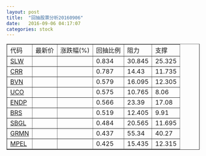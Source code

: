 ```yaml
---
layout: post
title:  "回抽股票分析20160906"
date:   2016-09-06 04:17:07
categories: stock
---
```

<script type="text/javascript">
var stockList = []
stockList.push('gb_slw');
stockList.push('gb_crr');
stockList.push('gb_bvn');
stockList.push('gb_uco');
stockList.push('gb_endp');
stockList.push('gb_brs');
stockList.push('gb_sbgl');
stockList.push('gb_grmn');
stockList.push('gb_mpel');
</script>
<table border="1">
 <tr>
 <td>代码</td>
 <td>最新价</td>
 <td>涨跌幅(%)</td>
 <td>回抽比例</td>
 <td>阻力</td>
 <td>支撑</td>
</tr>
  <tr id="slw">
  <td><a href="http://stock.finance.sina.com.cn/usstock/quotes/SLW.html" target="_blank">SLW</a></td><td></td><td></td><td>0.834</td><td>30.845</td><td>25.325</td></tr>
  <tr id="crr">
  <td><a href="http://stock.finance.sina.com.cn/usstock/quotes/CRR.html" target="_blank">CRR</a></td><td></td><td></td><td>0.787</td><td>14.43</td><td>11.735</td></tr>
  <tr id="bvn">
  <td><a href="http://stock.finance.sina.com.cn/usstock/quotes/BVN.html" target="_blank">BVN</a></td><td></td><td></td><td>0.579</td><td>16.095</td><td>12.305</td></tr>
  <tr id="uco">
  <td><a href="http://stock.finance.sina.com.cn/usstock/quotes/UCO.html" target="_blank">UCO</a></td><td></td><td></td><td>0.575</td><td>10.765</td><td>8.06</td></tr>
  <tr id="endp">
  <td><a href="http://stock.finance.sina.com.cn/usstock/quotes/ENDP.html" target="_blank">ENDP</a></td><td></td><td></td><td>0.566</td><td>23.39</td><td>17.08</td></tr>
  <tr id="brs">
  <td><a href="http://stock.finance.sina.com.cn/usstock/quotes/BRS.html" target="_blank">BRS</a></td><td></td><td></td><td>0.519</td><td>12.405</td><td>9.91</td></tr>
  <tr id="sbgl">
  <td><a href="http://stock.finance.sina.com.cn/usstock/quotes/SBGL.html" target="_blank">SBGL</a></td><td></td><td></td><td>0.484</td><td>20.565</td><td>11.695</td></tr>
  <tr id="grmn">
  <td><a href="http://stock.finance.sina.com.cn/usstock/quotes/GRMN.html" target="_blank">GRMN</a></td><td></td><td></td><td>0.437</td><td>55.34</td><td>40.27</td></tr>
  <tr id="mpel">
  <td><a href="http://stock.finance.sina.com.cn/usstock/quotes/MPEL.html" target="_blank">MPEL</a></td><td></td><td></td><td>0.425</td><td>15.435</td><td>12.315</td></tr>
</table>
